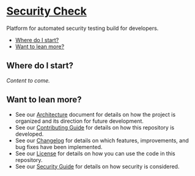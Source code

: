 # [Security Check](https://github.com/dbtedman/security-check)

Platform for automated security testing build for developers.

-   [Where do I start?](#where-do-i-start)
-   [Want to lean more?](#want-to-lean-more)

## Where do I start?

_Content to come._

## Want to lean more?

-   See our [Architecture](ARCHITECTURE.md) document for details on how the project is organized and its direction for future development.
-   See our [Contributing Guide](CONTRIBUTING.md) for details on how this repository is developed.
-   See our [Changelog](CHANGELOG.md) for details on which features, improvements, and bug fixes have been implemented.
-   See our [License](LICENSE.md) for details on how you can use the code in this repository.
-   See our [Security Guide](SECURITY.md) for details on how security is considered.
